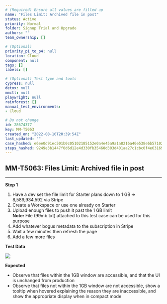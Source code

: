 ```yaml
---
# (Required) Ensure all values are filled up
name: "Files Limit: Archived file in post"
status: Active
priority: Normal
folder: Signup Trial and Upgrade
authors: ""
team_ownership: []

# (Optional)
priority_p1_to_p4: null
location: Cloud
component: null
tags: []
labels: []

# (Optional) Test type and tools
cypress: null
detox: null
mmctl: null
playwright: null
rainforest: []
manual_test_environments: 
- Cloud

# Do not change
id: 28674377
key: MM-T5063
created_on: "2022-08-16T20:39:54Z"
last_updated: ""
case_hashed: e6ee0d91ec501b0c05102185152e0a4e45a9a1a8216a40e538e6b57102f5a5f69ee16ce8745ce7812781489b33a19470
steps_hashed: 9249e3b1447f0d6d12e4d330fb35460d303d401aa27c1cbc0f4e63169da91f3d58282fcdf9a86bcd681a4a2d4fda4649
---
```


<!-- (Auto-generated) Based on frontmatter's "key" and "name" -->

## MM-T5063: Files Limit: Archived file in post

---

**Step 1**

1. Have a dev set the file limit for Starter plans down to 1 GB ➜ 8,589,934,592 via Stripe
2. Create a Workspace or use one already on Starter
3. Upload enough files to push it past the 1 GB limit\
   **Note:** File (99mb.txt) attached to this test case can be used for this purpose
4. Add whatever bogus metadata to the subscription in Stripe
5. Wait a few minutes then refresh the page
6. Add a few more files

**Test Data**

![](https://smartbear-tm4j-prod-us-west-2-attachment-rich-text.s3.us-west-2.amazonaws.com/embedded-f3277290f945470c4add5d21ef3dc7ca7b74388fc7152bfb6b99ae58c66a95a8-1660682807049-Screen+Shot+2022-04-20+at+11.21.45+PM.png)

**Expected**

- Observe that files within the 1GB window are accessible, and that the UI is unchanged from production
- Observe that files not within the 1GB window are not accessible, show a tooltip when hovered explaining the reason they are inaccessible, and show the appropriate display when in compact mode
